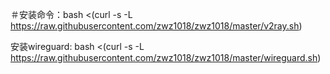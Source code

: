 ＃安装命令：bash <(curl -s -L https://raw.githubusercontent.com/zwz1018/zwz1018/master/v2ray.sh)


安装wireguard: bash <(curl -s -L https://raw.githubusercontent.com/zwz1018/zwz1018/master/wireguard.sh)
